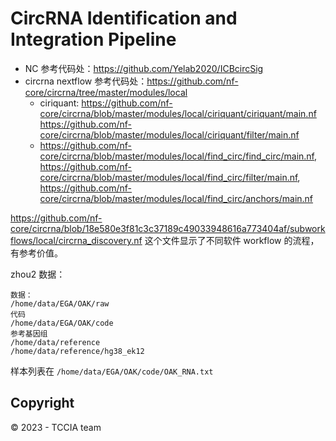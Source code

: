 # CircRNA Identification and Integration Pipeline

- NC 参考代码处：https://github.com/Yelab2020/ICBcircSig
- circrna nextflow 参考代码处：https://github.com/nf-core/circrna/tree/master/modules/local
    - ciriquant: https://github.com/nf-core/circrna/blob/master/modules/local/ciriquant/ciriquant/main.nf https://github.com/nf-core/circrna/blob/master/modules/local/ciriquant/filter/main.nf
    - https://github.com/nf-core/circrna/blob/master/modules/local/find_circ/find_circ/main.nf, https://github.com/nf-core/circrna/blob/master/modules/local/find_circ/filter/main.nf, https://github.com/nf-core/circrna/blob/master/modules/local/find_circ/anchors/main.nf

https://github.com/nf-core/circrna/blob/18e580e3f81c3c37189c49033948616a773404af/subworkflows/local/circrna_discovery.nf 这个文件显示了不同软件 workflow 的流程，有参考价值。

zhou2 数据：

```
数据：
/home/data/EGA/OAK/raw
代码
/home/data/EGA/OAK/code
参考基因组
/home/data/reference
/home/data/reference/hg38_ek12
```

样本列表在 `/home/data/EGA/OAK/code/OAK_RNA.txt`


## Copyright

&copy; 2023 - TCCIA team
